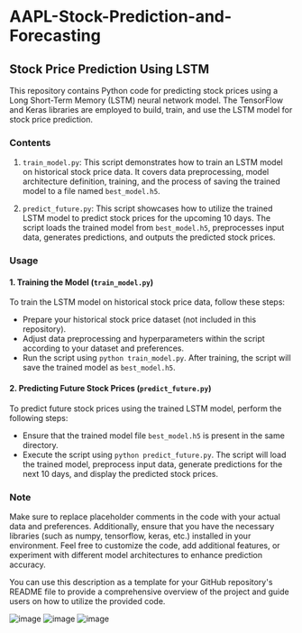 # AAPL-Stock-Prediction-and-Forecasting

## Stock Price Prediction Using LSTM

This repository contains Python code for predicting stock prices using a Long Short-Term Memory (LSTM) neural network model. The TensorFlow and Keras libraries are employed to build, train, and use the LSTM model for stock price prediction.

### Contents

1. `train_model.py`: This script demonstrates how to train an LSTM model on historical stock price data. It covers data preprocessing, model architecture definition, training, and the process of saving the trained model to a file named `best_model.h5`.

2. `predict_future.py`: This script showcases how to utilize the trained LSTM model to predict stock prices for the upcoming 10 days. The script loads the trained model from `best_model.h5`, preprocesses input data, generates predictions, and outputs the predicted stock prices.

### Usage

#### 1. Training the Model (`train_model.py`)

To train the LSTM model on historical stock price data, follow these steps:

- Prepare your historical stock price dataset (not included in this repository).
- Adjust data preprocessing and hyperparameters within the script according to your dataset and preferences.
- Run the script using `python train_model.py`. After training, the script will save the trained model as `best_model.h5`.

#### 2. Predicting Future Stock Prices (`predict_future.py`)

To predict future stock prices using the trained LSTM model, perform the following steps:

- Ensure that the trained model file `best_model.h5` is present in the same directory.
- Execute the script using `python predict_future.py`. The script will load the trained model, preprocess input data, generate predictions for the next 10 days, and display the predicted stock prices.

### Note

Make sure to replace placeholder comments in the code with your actual data and preferences. Additionally, ensure that you have the necessary libraries (such as numpy, tensorflow, keras, etc.) installed in your environment. Feel free to customize the code, add additional features, or experiment with different model architectures to enhance prediction accuracy.

You can use this description as a template for your GitHub repository's README file to provide a comprehensive overview of the project and guide users on how to utilize the provided code.

![image](https://github.com/Aaditya-Mishra1/AAPL-Stock-Prediction-and-Forecasting/assets/82424609/99124e2e-5048-4ff0-8b57-d576ae57cc6f) ![image](https://github.com/Aaditya-Mishra1/AAPL-Stock-Prediction-and-Forecasting/assets/82424609/338f3152-df48-4506-a16e-1587ce9f1a94) ![image](https://github.com/Aaditya-Mishra1/AAPL-Stock-Prediction-and-Forecasting/assets/82424609/ee7f6f4f-2895-4335-9c37-b9f8c65610d2)




